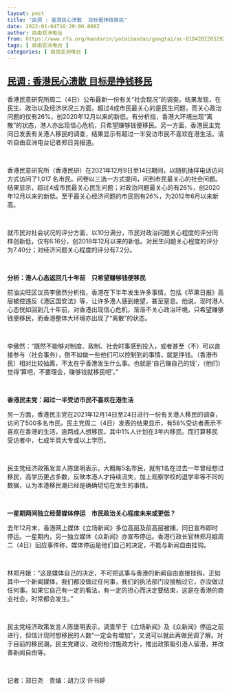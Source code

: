 ```yaml
---
layout: post
title: "民调 : 香港民心溃散  目标是挣钱移民"
date: 2022-01-04T10:29:00.000Z
author: 自由亚洲电台
from: https://www.rfa.org/mandarin/yataibaodao/gangtai/ac-01042022052928.html
tags: [ 自由亚洲电台 ]
categories: [ 自由亚洲电台 ]
---
```

<!--1641292140000-->
[民调 : 香港民心溃散  目标是挣钱移民](https://www.rfa.org/mandarin/yataibaodao/gangtai/ac-01042022052928.html)
------

<div>
<p>香港民意研究所周二（4日）公布最新一份有关“社会现况”的调查。结果发现，在民生、政治以及经济状况三方面，超过4成市民最关心的是民生问题，而关心政治问题的仅有26%，创2020年12月以来的新低。有分析指，香港大环境出现“离散”的状态，港人亦出现信心危机，只希望赚够钱便移民。另一方面，香港民主党同日发表有关港人移民的调查，结果显示有超过一半受访市民不喜欢在港生活。请听自由亚洲电台记者郑日尧报道。</p><p> </p><p>香港民意研究所（香港民研）在2021年12月9日至14日期间，以随机抽样电话访问方式访问了1,017 名市民。问卷以三选一方式提问，问到市民最关心的社会问题。结果显示，超过4成市民最关心民生问题；对政治问题最关心的有26%，创2020年12月以来的新低。至于最关心经济问题的市民则有26%，为2012年6月以来新高。</p><p> </p><p>就市民对社会状况的评分方面，以10分满分，市民对政治问题关心程度的评分同样创新低，仅有6.16分，创2018年12月以来的新低。对民生问题关心程度的评分为7.40分；对经济问题关心程度的评分有7.2分。</p><p> </p><p><strong>分析：港人心态返回几十年前　只希望赚够钱便移民</strong></p><p>前油尖旺区议员李傲然分析指，香港在下半年发生许多事情，包括《苹果日报》高层被控违反《港区国安法》等，让许多港人感到绝望，甚至窒息。他说，现时港人心态恍如回到几十年前，对香港出现信心危机，渐渐不关心政治环境，只希望赚够钱便移民，而香港整体大环境亦出现了“离散”的状态。</p><p> </p><p>李傲然：“既然不能够对制度、政制、社会时事感到投入，或者甚至（不）可以直接参与（社会事务），倒不如做一些他们可以控制到的事情，就是挣钱。（香港市民）相对比较抽离，不太在乎香港发生什么事。也就是‘自己赚自己的钱’，（他们）觉得‘算吧，不要理会，赚够钱就移民吧’。”</p><p> </p><p><strong>香港民主党：超过一半受访市民不喜欢在港生活</strong></p><p>另一方面，香港民主党在2021年12月14日至24日进行一份有关港人移民的调查，访问了500多名市民。民主党周二（4日）发表的结果显示，有58%受访者表示不喜欢在香港的生活，逾两成人想移民，其中1%人计划在3年内移民。而打算移民受访者中，七成半具大专或以上学历。</p><p> </p><p>民主党经济政策发言人陈堡明表示，大概每5名市民，就有1名在过去一年曾经想过移民，高学历更占多数，反映本港人才持续流失，加上观察学校的退学率等不同的数据，认为本港移民潮已经是确确切切在发生的事情。</p><p> </p><p><strong>一星期两间独立经营媒体停运　市民政治关心程度未来或更低？</strong></p><p>去年12月末，香港网上媒体《立场新闻》多位高层及前高层被捕，同日宣布即时停运。一星期内，另一独立媒体《众新闻》亦宣布停运。香港行政长官林郑月娥周二（4日）回应事件称，媒体停运是他们自己的决定，不能与新闻自由挂钩。</p><p> </p><p>林郑月娥：“这是媒体自己的决定，不可把这事与香港的新闻自由直接挂钩，正如其中一个新闻媒体，我们都没做过任何事，我们的执法部门没接触过它，亦没做过任何事。如果它自己有一定的看法，有一定的担心而决定要结束，这是在香港的商业社会，时常都会发生。”</p><p> </p><p>民主党经济政策发言人陈堡明表示，调查早于《立场新闻》及《众新闻》停运之前进行，但估计现时想移民的人数“一定会有增加”，又说可以就此再做民调了解。对于目前的移民潮，民主党建议，政府检讨施政方针，推出政策吸引港人留港，并改善新闻自由等。</p><p> </p><p>记者：郑日尧　责编：胡力汉 许书婷</p>
</div>
